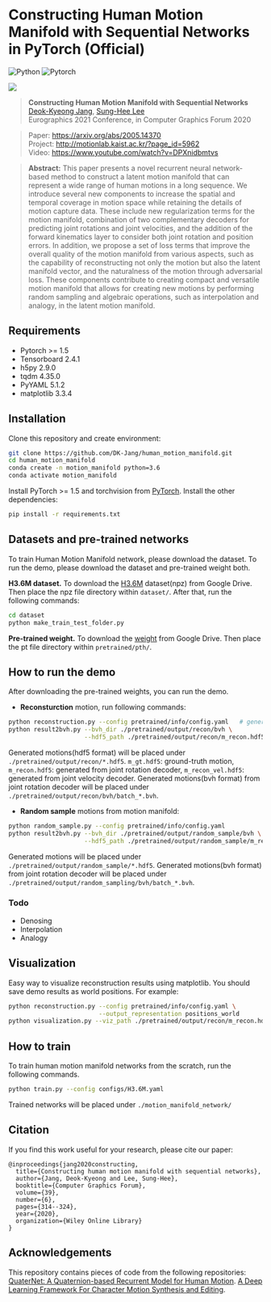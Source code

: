 # Constructing Human Motion Manifold with Sequential Networks in PyTorch (Official)
![Python](https://img.shields.io/badge/Python->=3.6-Blue?logo=python)  ![Pytorch](https://img.shields.io/badge/PyTorch->=1.5.0-Red?logo=pytorch)

<p align="left"><img src="images/random_sampling.gif" align="center"> <br></p>

> **Constructing Human Motion Manifold with Sequential Networks**<br>
> [Deok-Kyeong Jang](https://github.com/DK-Jang), [Sung-Hee Lee](http://motionlab.kaist.ac.kr/?page_id=41)<br>
> Eurographics 2021 Conference, in Computer Graphics Forum 2020<br>

> Paper: https://arxiv.org/abs/2005.14370<br>
> Project: http://motionlab.kaist.ac.kr/?page_id=5962<br>
> Video: https://www.youtube.com/watch?v=DPXnidbmtvs<br>

> **Abstract:** This paper presents a novel recurrent neural network-based method to construct a latent motion manifold that can represent a wide range of human motions in a long sequence. We introduce several new components to increase the spatial and temporal coverage in motion space while retaining the details of motion capture data. These include new regularization terms for the motion manifold, combination of two complementary decoders for predicting joint rotations and joint velocities, and the addition of the forward kinematics layer to consider both joint rotation and position errors. In addition, we propose a set of loss terms that improve the overall quality of the motion manifold from various aspects, such as the capability of reconstructing not only the motion but also the latent  manifold vector, and the naturalness of the motion through adversarial loss.
These components contribute to creating compact and versatile motion manifold that allows for creating new motions by performing random sampling and algebraic operations, such as interpolation and analogy, in the latent motion manifold.

## Requirements
- Pytorch >= 1.5
- Tensorboard 2.4.1
- h5py 2.9.0
- tqdm 4.35.0
- PyYAML 5.1.2
- matplotlib 3.3.4

## Installation
Clone this repository and create environment:

```bash
git clone https://github.com/DK-Jang/human_motion_manifold.git
cd human_motion_manifold
conda create -n motion_manifold python=3.6
conda activate motion_manifold
```
Install PyTorch >= 1.5 and torchvision from [PyTorch](https://pytorch.org/).
Install the other dependencies:
```bash
pip install -r requirements.txt 
```

## Datasets and pre-trained networks
To train Human Motion Manifold network, please download the dataset.
To run the demo, please download the dataset and pre-trained weight both.

<b>H3.6M dataset.</b> To download the [H3.6M](https://drive.google.com/file/d/1HNcgnCMOZ9p6WR-lsKhLOQhHbgOjZHhg/view?usp=sharing) dataset(npz) from Google Drive. Then place the npz file directory within `dataset/`. 
After that, run the following commands:

```bash
cd dataset
python make_train_test_folder.py
```

<b>Pre-trained weight.</b> To download the [weight](https://drive.google.com/file/d/1M05ECR04iB-NTjElF7xin8nm8-_Xq1Iw/view?usp=sharing) from Google Drive. Then place the pt file directory within `pretrained/pth/`.

## How to run the demo
After downloading the pre-trained weights, you can run the demo.
- <b>Reconsturction</b> motion, run following commands:
```bash
python reconstruction.py --config pretrained/info/config.yaml   # generate motions
python result2bvh.py --bvh_dir ./pretrained/output/recon/bvh \
                     --hdf5_path ./pretrained/output/recon/m_recon.hdf5    # hdf5 to bvh 
```
Generated motions(hdf5 format) will be placed under `./pretrained/output/recon/*.hdf5`.
`m_gt.hdf5`: ground-truth motion,
`m_recon.hdf5`: generated from joint rotation decoder,
`m_recon_vel.hdf5`: generated from joint velocity decoder.
Generated motions(bvh format) from joint rotation decoder will be placed under `./pretrained/output/recon/bvh/batch_*.bvh`.

- <b>Random sample</b> motions from motion manifold:
```bash
python random_sample.py --config pretrained/info/config.yaml
python result2bvh.py --bvh_dir ./pretrained/output/random_sample/bvh \
                     --hdf5_path ./pretrained/output/random_sample/m_recon.hdf5
```
Generated motions will be placed under `./pretrained/output/random_sample/*.hdf5`.
Generated motions(bvh format) from joint rotation decoder will be placed under `./pretrained/output/random_sampling/bvh/batch_*.bvh`.


### Todo
- Denosing
- Interpolation
- Analogy

<!-- - <b>Denosing</b> motion data by projecting it to the latent motion manifold:
```bash
python remove_noise.py --config pretrained/info/config.yaml
```
Generated motions will be placed under `./pretrained/output/recon/*.hdf5`. -->

## Visualization
Easy way to visualize reconstruction results using matplotlib. You should save demo results as world positions.
For example:
```bash
python reconstruction.py --config pretrained/info/config.yaml \
                         --output_representation positions_world
python visualization.py --viz_path ./pretrained/output/recon/m_recon.hdf5
```

## How to train
To train human motion manifold networks from the scratch, run the following commands.
```bash
python train.py --config configs/H3.6M.yaml
```
Trained networks will be placed under `./motion_manifold_network/`

## Citation
If you find this work useful for your research, please cite our paper:

```
@inproceedings{jang2020constructing,
  title={Constructing human motion manifold with sequential networks},
  author={Jang, Deok-Kyeong and Lee, Sung-Hee},
  booktitle={Computer Graphics Forum},
  volume={39},
  number={6},
  pages={314--324},
  year={2020},
  organization={Wiley Online Library}
}
```

## Acknowledgements
This repository contains pieces of code from the following repositories:
[QuaterNet: A Quaternion-based Recurrent Model for Human Motion](https://github.com/facebookresearch/QuaterNet).
[A Deep Learning Framework For Character Motion Synthesis and Editing](http://theorangeduck.com/page/deep-learning-framework-character-motion-synthesis-and-editing).